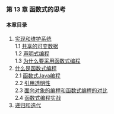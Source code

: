 ### 第 13 章 函数式的思考 ###
#### 本章目录 ####
1.	[实现和维护系统](Course1.java)   
1.1	[共享的可变数据](Course11.java)   
1.2	[声明式编程](Course12.java)   
1.3	[为什么要采用函数式编程](Course13.java)   
2.	[什么是函数式编程](Course2.java)   
2.1	[函数式Java编程](Course21.java)   
2.2	[引用透明性](Course22.java)   
2.3	[面向对象的编程和函数式编程的对比](Course23.java)   
2.4	[函数式编程实战](Course24.java)   
3.	[递归和迭代](Course3.java)   
